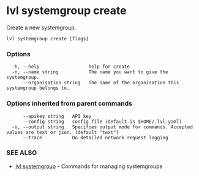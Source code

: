 # lvl systemgroup create

Create a new systemgroup.

```
lvl systemgroup create [flags]
```

### Options

```
  -h, --help                  help for create
  -n, --name string           The name you want to give the systemgroup.
      --organisation string   The name of the organisation this systemgroup belongs to.
```

### Options inherited from parent commands

```
      --apikey string   API key
      --config string   config file (default is $HOME/.lvl.yaml)
  -o, --output string   Specifies output mode for commands. Accepted values are text or json. (default "text")
      --trace           Do detailed network request logging
```

### SEE ALSO

* [lvl systemgroup](lvl_systemgroup.md)	 - Commands for managing systemgroups

